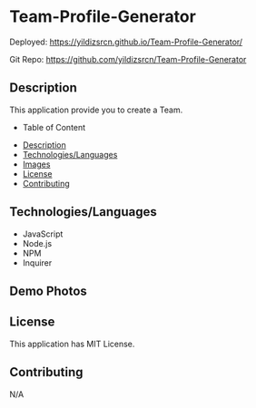 # Team-Profile-Generator


 Deployed: https://yildizsrcn.github.io/Team-Profile-Generator/

 Git Repo: https://github.com/yildizsrcn/Team-Profile-Generator


## Description

This application provide you to create a Team.

- Table of Content
 * [Description](#description)
 * [Technologies/Languages](#technologieslanguages)
 * [Images](#images)
 * [License](#license)
 * [Contributing](#contributing)
 

## Technologies/Languages

* JavaScript
* Node.js
* NPM
* Inquirer

## Demo Photos



## License

This application has MIT License.

## Contributing

N/A